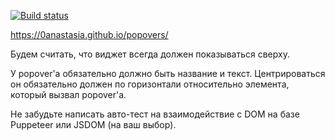 [![Build status](https://ci.appveyor.com/api/projects/status/hind7cf5pqnlm0u9?svg=true)](https://ci.appveyor.com/project/0anastasia/popovers)

https://0anastasia.github.io/popovers/

Будем считать, что виджет всегда должен показываться сверху.

У popover'а обязательно должно быть название и текст. Центрироваться он обязательно должен по горизонтали относительно элемента, который вызвал popover'а.

Не забудьте написать авто-тест на взаимодействие с DOM на базе Puppeteer или JSDOM (на ваш выбор).
